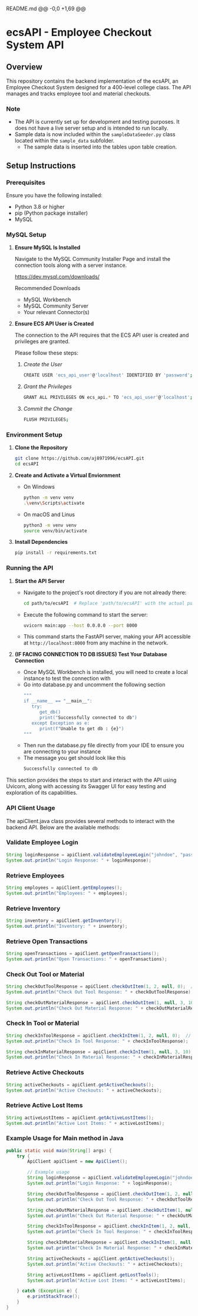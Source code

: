 README.md
@@ -0,0 +1,69 @@
# ecsAPI - Employee Checkout System API

## Overview

This repository contains the backend implementation of the ecsAPI, an Employee Checkout System designed for a 400-level college class. The API manages and tracks employee tool and material checkouts.

### Note

- The API is currently set up for development and testing purposes. It does not have a live server setup and is intended to run locally.
- Sample data is now included within the `sampleDataSeeder.py` class located within the `sample_data` subfolder.
   - The sample data is inserted into the tables upon table creation.

## Setup Instructions

### Prerequisites

Ensure you have the following installed:
- Python 3.8 or higher
- pip (Python package installer)
- MySQL

### MySQL Setup
1. **Ensure MySQL Is Installed**
   
   Navigate to the MySQL Community Installer Page and install the connection tools along with a server instance.


   https://dev.mysql.com/downloads/

   Recommended Downloads
   - MySQL Workbench
   - MySQL Community Server
   - Your relevant Connector(s)

2. **Ensure ECS API User is Created**

   The connection to the API requires that the ECS API user is created and privileges are granted.

   Please follow these steps:
   1. *Create the User*
      ```bash
      CREATE USER 'ecs_api_user'@'localhost' IDENTIFIED BY 'password';
      ```
   2. *Grant the Privileges*
      ```bash
      GRANT ALL PRIVILEGES ON ecs_api.* TO 'ecs_api_user'@'localhost';
      ```
   3. *Commit the Change*
      ```bash
      FLUSH PRIVILEGES;
      ```

### Environment Setup

1. **Clone the Repository**

   ```bash
   git clone https://github.com/aj8971996/ecsAPI.git
   cd ecsAPI
   ```

2. **Create and Activate a Virtual Enviornment**
    - On Windows
        ```bash
        python -m venv venv
        .\venv\Scripts\activate
        ```
    - On macOS and Linus
        ```bash
        python3 -m venv venv
        source venv/bin/activate
        ```

3. **Install Dependencies**
    ```bash
    pip install -r requirements.txt
    ```

### Running the API

1. **Start the API Server**

   - Navigate to the project's root directory if you are not already there:
     ```bash
     cd path/to/ecsAPI  # Replace 'path/to/ecsAPI' with the actual path in your local machine
     ```
     
   - Execute the following command to start the server:
     ```bash
     uvicorn main:app --host 0.0.0.0 --port 8000
     ```

   - This command starts the FastAPI server, making your API accessible at `http://localhost:8000` from any machine in the network.

2. **(IF FACING CONNECTION TO DB ISSUES) Test Your Database Connection**
   - Once MySQL Workbench is installed, you will need to create a local instance to test the connection with
   - Go into database.py and uncomment the following section
      ```bash
      """
      if __name__ == "__main__":
         try:
            get_db()
            print("Successfully connected to db")
         except Exception as e:
            print(f"Unable to get db : {e}")
      """
      ```
   - Then run the database.py file directly from your IDE to ensure you are connecting to your instance
   - The message you get should look like this
      ```bash
      Successfully connected to db
      ```

This section provides the steps to start and interact with the API using Uvicorn, along with accessing its Swagger UI for easy testing and exploration of its capabilities.

### API Client Usage
   The apiClient.java class provides several methods to interact with the backend API. Below are the available methods:

### Validate Employee Login
   ```java
   String loginResponse = apiClient.validateEmployeeLogin("johndoe", "password123");
   System.out.println("Login Response: " + loginResponse);
   ```

### Retrieve Employees
   ```java
   String employees = apiClient.getEmployees();
   System.out.println("Employees: " + employees);
   ```

### Retrieve Inventory
   ```java
   String inventory = apiClient.getInventory();
   System.out.println("Inventory: " + inventory);
   ```

### Retrieve Open Transactions
   ```java
   String openTransactions = apiClient.getOpenTransactions();
   System.out.println("Open Transactions: " + openTransactions);
   ```

### Check Out Tool or Material
   ```java
   String checkOutToolResponse = apiClient.checkOutItem(1, 2, null, 0);  // Check out tool (employeeId: 1, toolId: 2)
   System.out.println("Check Out Tool Response: " + checkOutToolResponse);

   String checkOutMaterialResponse = apiClient.checkOutItem(1, null, 3, 10);  // Check out material (employeeId: 1, materialId: 3, quantity: 10)
   System.out.println("Check Out Material Response: " + checkOutMaterialResponse);
   ```

### Check In Tool or Material
   ```java
   String checkInToolResponse = apiClient.checkInItem(1, 2, null, 0);  // Check in tool (employeeId: 1, toolId: 2)
   System.out.println("Check In Tool Response: " + checkInToolResponse);

   String checkInMaterialResponse = apiClient.checkInItem(1, null, 3, 10);  // Hypothetical return of material (employeeId: 1, materialId: 3, quantity: 10)
   System.out.println("Check In Material Response: " + checkInMaterialResponse);
   ```

### Retrieve Active Checkouts
   ```java
   String activeCheckouts = apiClient.getActiveCheckouts();
   System.out.println("Active Checkouts: " + activeCheckouts);
   ```

### Retrieve Active Lost Items
   ```java
   String activeLostItems = apiClient.getActiveLostItems();
   System.out.println("Active Lost Items: " + activeLostItems);
   ```

### Example Usage for Main method in Java
```java
public static void main(String[] args) {
    try {
        ApiClient apiClient = new ApiClient();

        // Example usage
        String loginResponse = apiClient.validateEmployeeLogin("johndoe", "password123");
        System.out.println("Login Response: " + loginResponse);

        String checkOutToolResponse = apiClient.checkOutItem(1, 2, null, 0);  // Check out tool (employeeId: 1, toolId: 2)
        System.out.println("Check Out Tool Response: " + checkOutToolResponse);

        String checkOutMaterialResponse = apiClient.checkOutItem(1, null, 3, 10);  // Check out material (employeeId: 1, materialId: 3, quantity: 10)
        System.out.println("Check Out Material Response: " + checkOutMaterialResponse);

        String checkInToolResponse = apiClient.checkInItem(1, 2, null, 0);  // Check in tool (employeeId: 1, toolId: 2)
        System.out.println("Check In Tool Response: " + checkInToolResponse);

        String checkInMaterialResponse = apiClient.checkInItem(1, null, 3, 10);  // Hypothetical return of material (employeeId: 1, materialId: 3, quantity: 10)
        System.out.println("Check In Material Response: " + checkInMaterialResponse);

        String activeCheckouts = apiClient.getActiveCheckouts();
        System.out.println("Active Checkouts: " + activeCheckouts);

        String activeLostItems = apiClient.getLostTools();
        System.out.println("Active Lost Items: " + activeLostItems);

    } catch (Exception e) {
        e.printStackTrace();
    }
}

```